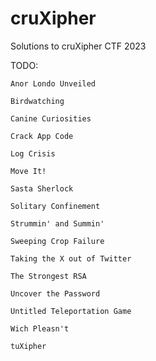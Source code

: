 # cruXipher
Solutions to cruXipher CTF 2023

TODO:

    Anor Londo Unveiled

    Birdwatching

    Canine Curiosities

    Crack App Code

    Log Crisis

    Move It!

    Sasta Sherlock

    Solitary Confinement

    Strummin' and Summin'

    Sweeping Crop Failure

    Taking the X out of Twitter

    The Strongest RSA

    Uncover the Password

    Untitled Teleportation Game

    Wich Pleasn't

    tuXipher
